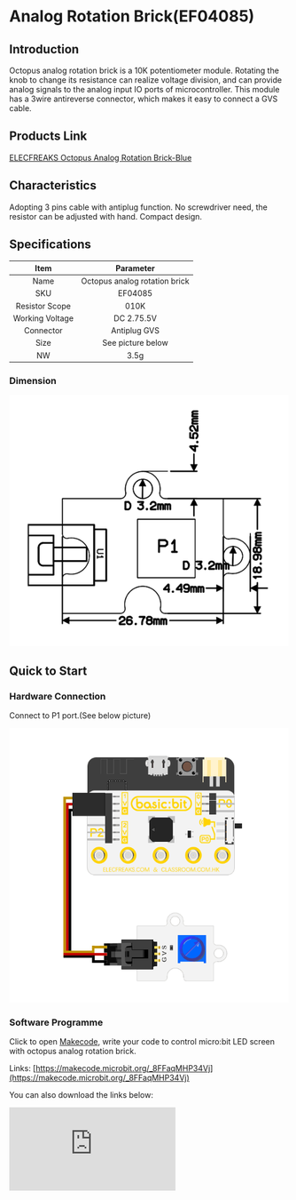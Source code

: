 # Analog Rotation Brick(EF04085)

## Introduction

Octopus analog rotation brick is a 10K potentiometer module. Rotating the knob to change its resistance can realize voltage division, and can provide analog signals to the analog input IO ports of microcontroller. This module has a 3wire antireverse connector, which makes it easy to connect a GVS cable.

## Products Link

[ELECFREAKS Octopus Analog Rotation Brick-Blue](https://shop.elecfreaks.com/products/elecfreaks-octopus-analog-rotation-brick-blue?_pos=1&_sid=d76e1f7cf&_ss=r)

## Characteristics

 Adopting 3 pins cable with antiplug function.
 No screwdriver need, the resistor can be adjusted with hand.
 Compact design.

## Specifications


Item | Parameter
:-: | :-:
Name|Octopus analog rotation brick
SKU|EF04085
Resistor Scope|010K
Working Voltage|DC 2.75.5V
Connector|Antiplug GVS
Size|See picture below
NW|3.5g

### Dimension
![](./images/X0thNO5.png)

## Quick to Start


### Hardware Connection
Connect  to P1 port.(See below picture)

![](./images/vbupjP9.png)

### Software Programme
Click to open [Makecode](https://makecode.microbit.org/), write your code to control micro:bit LED screen with octopus analog rotation brick.

Links: [https://makecode.microbit.org/_8FFaqMHP34Vj](https://makecode.microbit.org/_8FFaqMHP34Vj)

You can also download the links below:


<div
    style={{
        position: 'relative',
        paddingBottom: '60%',
        overflow: 'hidden',
    }}
>
    <iframe
        src="https://makecode.microbit.org/_8FFaqMHP34Vj"
        frameborder="0"
        sandbox="allow-popups allow-forms allow-scripts allow-same-origin"
        style={{
            position: 'absolute',
            width: '100%',
            height: '100%',
        }}
    />
</div>

### Result
Rotate the knob of octopus analog rotation brick, then its analog input value will be displayed on micro:bit in the form of bar graph.

## FAQ
